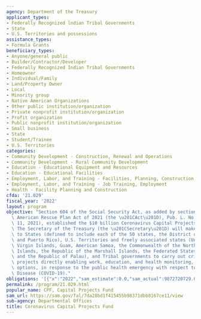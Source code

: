 ```yaml
---
agency: Department of the Treasury
applicant_types:
- Federally Recognized lndian Tribal Governments
- State
- U.S. Territories and possessions
assistance_types:
- Formula Grants
beneficiary_types:
- Anyone/general public
- Builder/Contractor/Developer
- Federally Recognized Indian Tribal Governments
- Homeowner
- Individual/Family
- Land/Property Owner
- Local
- Minority group
- Native American Organizations
- Other public institution/organization
- Private nonprofit institution/organization
- Profit organization
- Public nonprofit institution/organization
- Small business
- State
- Student/Trainee
- U.S. Territories
categories:
- Community Development - Construction, Renewal and Operations
- Community Development - Rural Community Development
- Education - Educational Equipment and Resources
- Education - Educational Facilities
- Employment, Labor, and Training - Facilities, Planning, Construction, and Equipment
- Employment, Labor, and Training - Job Training, Employment
- Health - Facility Planning and Construction
cfda: '21.029'
fiscal_year: '2022'
layout: program
objective: "Section 604 of the Social Security Act, as added by section 9901 of the\
  \ American Rescue Plan Act of 2021 (the \u201CAct\u201D), Pub. L. No. 117-2 (Mar.\
  \ 11, 2021), established the $10 billion Coronavirus Capital Projects Fund (CPF).\
  \ The Secretary of the Treasury (the \u201CSecretary\u201D) will make payments directly\
  \ to States (defined to include each of the 50 states, the District of Columbia,\
  \ and Puerto Rico), U.S. Territories and freely associated states (United States\
  \ Virgin Islands, Guam, American Samoa, the Commonwealth of the Northern Mariana\
  \ Islands, the Republic of the Marshall Islands, the Federated States of Micronesia,\
  \ and the Republic of Palau), and Tribal governments to carry out critical capital\
  \ projects directly enabling work, education, and health monitoring, including remote\
  \ options, in response to the public health emergency with respect to the Coronavirus\
  \ Disease (COVID-19)."
obligations: '[{"x":"2022","sam_estimate":0.0,"sam_actual":9872720729.0,"usa_spending_actual":9872720729.14},{"x":"2023","sam_estimate":115736298.0,"sam_actual":0.0,"usa_spending_actual":115736297.86},{"x":"2024","sam_estimate":11542973.0,"sam_actual":0.0,"usa_spending_actual":0.0}]'
permalink: /program/21.029.html
popular_name: CPF, Capital Projects Fund
sam_url: https://sam.gov/fal/7da28bd1f415455b98371dbb8167ce11/view
sub-agency: Departmental Offices
title: Coronavirus Capital Projects Fund
---
```


